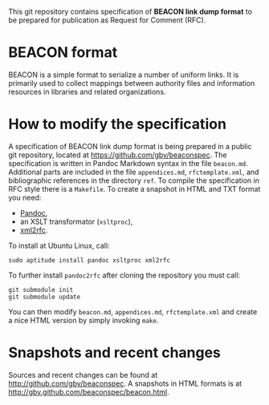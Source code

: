 This git repository contains specification of **BEACON link dump format** to be
prepared for publication as Request for Comment (RFC).

# BEACON format

BEACON is a simple format to serialize a number of uniform links. 
It is primarily used to collect mappings between authority files
and information resources in libraries and related organizations.

# How to modify the specification

A specification of BEACON link dump format is being prepared in a public git
repository, located at <https://github.com/gbv/beaconspec>. The specification
is written in Pandoc Markdown syntax in the file `beacon.md`. Additional parts
are included in the file `appendices.md`, `rfctemplate.xml`, and bibliographic
references in the directory `ref`. To compile the specification in RFC style
there is a `Makefile`. To create a snapshot in HTML and TXT format you need:

* [Pandoc](http://johnmacfarlane.net/pandoc/),
* an XSLT transformator (`xsltproc`),
* [xml2rfc](http://xml.resource.org/).

To install at Ubuntu Linux, call:

    sudo aptitude install pandoc xsltproc xml2rfc

To further install `pandoc2rfc` after cloning the repository you must call:

    git submodule init
    git submodule update

You can then modify `beacon.md`, `appendices.md`, `rfctemplate.xml` and create
a nice HTML version by simply invoking `make`.

# Snapshots and recent changes

Sources and recent changes can be found at <http://github.com/gbv/beaconspec>.
A snapshots in HTML formats is at <http://gbv.github.com/beaconspec/beacon.html>.

